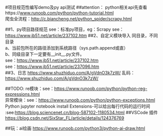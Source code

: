 #项目规范性编写demo及py api测试
##attention：
python相关api先查看https://www.runoob.com/python/python-tutorial.html  
爬虫全流程：http://c.biancheng.net/python_spider/scrapy.html  


##1、py项目路径规范
see：标准py项目，eg：Scrapy
see：https://www.jb51.net/article/237102.htm
##2、自定义模块导入
同目录，不同目录  
a、当前包所在的路径添加到系统路径（sys.path.append或直）  
b、同级目录下一定要有__init__.py文件。  
see：https://www.jb51.net/article/237102.htm  
see：https://www.jb51.net/article/237096.htm  
##3、日志
https://www.shuzhiduo.com/A/gVdnO3k7zW/
乱码：https://www.shuzhiduo.com/A/gVdnO3k7zW/


##TODO:
re模块：see：https://www.runoob.com/python/python-reg-expressions.html  
异常模块：see：https://www.runoob.com/python/python-exceptions.html  
Python jupyter notebook install Extensions-可以给出每行代码的运行时间 :see:https://blog.sciencenet.cn/blog-587102-1180534.html
##VSCode 插件
https://blog.csdn.net/SixStar_FL/article/details/124376769


##玩：ai绘画
https://www.runoob.com/python3/python-ai-draw.html






